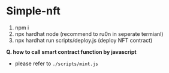 # Simple-nft

1. npm i
2. npx hardhat node (recommend to ru0n in seperate termianl)
3. npx hardhat run scripts/deploy.js (deploy NFT contract)


**Q.  how to call smart contract function by javascript**

- please refer to `./scripts/mint.js`